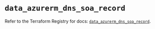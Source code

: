 # `data_azurerm_dns_soa_record`

Refer to the Terraform Registry for docs: [`data_azurerm_dns_soa_record`](https://registry.terraform.io/providers/hashicorp/azurerm/3.106.1/docs/data-sources/dns_soa_record).
